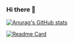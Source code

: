 ### Hi there 👋

<!--
**17630061068/17630061068** is a ✨ _special_ ✨ repository because its `README.md` (this file) appears on your GitHub profile.

Here are some ideas to get you started:

- 🔭 I’m currently working on ...
- 🌱 I’m currently learning ...
- 👯 I’m looking to collaborate on ...
- 🤔 I’m looking for help with ...
- 💬 Ask me about ...
- 📫 How to reach me: ...
- 😄 Pronouns: ...
- ⚡ Fun fact: ...
-->
[![Anurag's GitHub stats](https://github-readme-stats-git-masterrstaa-rickstaa.vercel.app/api?username=17630061068&show_icons=true&theme=radical)](https://github.com/anuraghazra/github-readme-stats)

[![Readme Card](https://github-readme-stats-git-masterrstaa-rickstaa.vercel.app/api/pin/?username=17630061068&repo=github-readme-stats)](https://github.com/anuraghazra/github-readme-stats)

